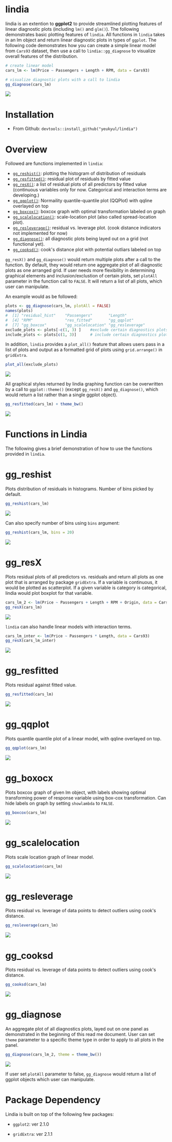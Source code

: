 lindia
======

lindia is an extention to **ggplot2** to provide streamlined plotting features of linear diagnostic plots (including `lm()` and `glm()`). The following demonstrates basic plotting features of `lindia`. All functions in `lindia` takes in an lm object and return linear diagnostic plots in types of `ggplot`. The following code demonstrates how you can create a simple linear model from `Cars93` dataset, then use a call to `lindia::gg_diagnose` to visualize overall features of the distribution.

``` r
# create linear model
cars_lm <- lm(Price ~ Passengers + Length + RPM, data = Cars93)

# visualize diagnostic plots with a call to lindia
gg_diagnose(cars_lm)
```

![](figures/README-unnamed-chunk-2-1.png)

Installation
============

-   From Github: `devtools::install_github("yeukyul/lindia")`

Overview
========

Followed are functions implemented in `lindia`:

-   [`gg_reshist()`](#gg_reshist): plotting the histogram of distribution of residuals
-   [`gg_resfitted()`](#gg_resfitted): residual plot of residuals by fitted value
-   [`gg_resX()`](#%20gg_resX): a list of residual plots of all predictors by fitted value (continuous variables only for now. Categorical and interaction terms are developing.)
-   [`gg_qqplot()`](#%20gg_qqplot): Normaility quantile-quantile plot (QQPlot) with qqline overlayed on top
-   [`gg_boxcox()`](#%20gg_boxcox): boxcox graph with optimal transformation labeled on graph
-   [`gg_scalelocation()`](#%20gg_scalelocation): scale-location plot (also called spread-location plot).
-   [`gg_resleverage()`](#%20gg_resleverage): residual vs. leverage plot. (cook distance indicators not implemented for now)
-   [`gg_diagnose()`](#%20gg_diagnose): all diagnostic plots being layed out on a grid (not functional yet).
-   [`gg_cooksd()`](#gg_cooksd): cook's distance plot with potential outliars labeled on top

`gg_resX()` and `gg_diagnose()` would return multiple plots after a call to the function. By default, they would return one aggregate plot of all diagnostic plots as one arranged grid. If user needs more flexibility in determining graphical elements and inclusion/exclustion of certain plots, set `plotAll` parameter in the function call to `FALSE`. It will return a list of all plots, which user can manipulate.

An example would as be followed:

``` r
plots <- gg_diagnose(cars_lm, plotAll = FALSE)
names(plots)
#  [1] "residual_hist"    "Passengers"       "Length"          
#  [4] "RPM"              "res_fitted"       "gg_qqplot"       
#  [7] "gg_boxcox"        "gg_scalelocation" "gg_resleverage"
exclude_plots <- plots[-c(1, 3) ]    #exclude certain diagnostics plots
include_plots <- plots[c(1, 3)]      # include certain diagnostics plots
```

In addition, `lindia` provides a `plot_all()` feature that allows users pass in a list of plots and output as a formatted grid of plots using `grid.arrange()` in `gridExtra`.

``` r
plot_all(exclude_plots)
```

![](figures/README-unnamed-chunk-4-1.png)

All graphical styles returned by lindia graphing function can be overwritten by a call to `ggplot::theme()` (except `gg_resX()` and `gg_diagnose()`, which would return a list rather than a single ggplot object).

``` r
gg_resfitted(cars_lm) + theme_bw()
```

![](figures/README-unnamed-chunk-5-1.png)

Functions in Lindia
===================

The following gives a brief demonstration of how to use the functions provided in `lindia`.

gg\_reshist
===========

Plots distribution of residuals in histograms. Number of bins picked by default.

``` r
gg_reshist(cars_lm)
```

![](figures/README-unnamed-chunk-6-1.png)

Can also specify number of bins using `bins` argument:

``` r
gg_reshist(cars_lm, bins = 20)
```

![](figures/README-unnamed-chunk-7-1.png)

gg\_resX
========

Plots residual plots of all predictors vs. residuals and return all plots as one plot that is arranged by package `gridExtra`. If a variable is continuous, it would be plotted as scatterplot. If a given variable is category is categorical, lindia would plot boxplot for that variable.

``` r
cars_lm_2 <- lm(Price ~ Passengers + Length + RPM + Origin, data = Cars93)
gg_resX(cars_lm)
```

![](figures/README-unnamed-chunk-8-1.png)

`lindia` can also handle linear models with interaction terms.

``` r
cars_lm_inter <- lm(Price ~ Passengers * Length, data = Cars93)
gg_resX(cars_lm_inter)
```

![](figures/README-unnamed-chunk-9-1.png)

gg\_resfitted
=============

Plots residual against fitted value.

``` r
gg_resfitted(cars_lm)
```

![](figures/README-unnamed-chunk-10-1.png)

gg\_qqplot
==========

Plots quantile quantile plot of a linear model, with qqline overlayed on top.

``` r
gg_qqplot(cars_lm)
```

![](figures/README-unnamed-chunk-11-1.png)

gg\_boxocx
==========

Plots boxcox graph of given lm object, with labels showing optimal transforming power of response variable using box-cox transformation. Can hide labels on graph by setting `showlambda` to `FALSE`.

``` r
gg_boxcox(cars_lm)
```

![](figures/README-unnamed-chunk-12-1.png)

gg\_scalelocation
=================

Plots scale location graph of linear model.

``` r
gg_scalelocation(cars_lm)
```

![](figures/README-unnamed-chunk-13-1.png)

gg\_resleverage
===============

Plots residual vs. leverage of data points to detect outliers using cook's distance.

``` r
gg_resleverage(cars_lm)
```

![](figures/README-unnamed-chunk-14-1.png)

gg\_cooksd
==========

Plots residual vs. leverage of data points to detect outliers using cook's distance.

``` r
gg_cooksd(cars_lm)
```

![](figures/README-unnamed-chunk-15-1.png)

gg\_diagnose
============

An aggregate plot of all diagnostics plots, layed out on one panel as demonstrated in the beginning of this read me document. User can set `theme` parameter to a specific theme type in order to apply to all plots in the panel.

``` r
gg_diagnose(cars_lm_2, theme = theme_bw())
```

![](figures/README-unnamed-chunk-16-1.png)

If user set `plotAll` parameter to false, `gg_diagnose` would return a list of ggplot objects which user can manipulate.

Package Dependency
==================

Lindia is built on top of the following few packages:

-   `ggplot2`: ver 2.1.0

-   `gridExtra`: ver 2.1.1
